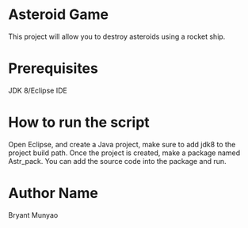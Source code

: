 # Asteroid Game

This project will allow you to destroy asteroids using a rocket ship.

# Prerequisites

JDK 8/Eclipse IDE

# How to run the script

Open Eclipse, and create a Java project, make sure to add jdk8 to the project build path. Once the project is created, make a package named Astr_pack. You can add the source code into the package and run.

# Author Name

Bryant Munyao

